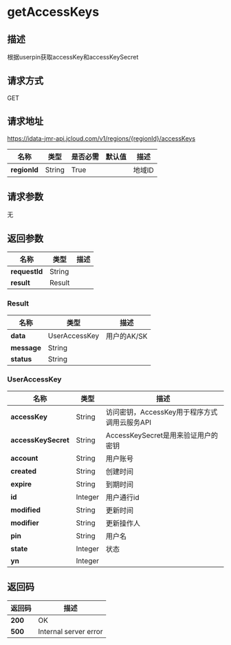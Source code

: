 # getAccessKeys


## 描述
根据userpin获取accessKey和accessKeySecret

## 请求方式
GET

## 请求地址
https://idata-jmr-api.jcloud.com/v1/regions/{regionId}/accessKeys

|名称|类型|是否必需|默认值|描述|
|---|---|---|---|---|
|**regionId**|String|True||地域ID|

## 请求参数
无


## 返回参数
|名称|类型|描述|
|---|---|---|
|**requestId**|String||
|**result**|Result||


### Result
|名称|类型|描述|
|---|---|---|
|**data**|UserAccessKey|用户的AK/SK|
|**message**|String||
|**status**|String||
### UserAccessKey
|名称|类型|描述|
|---|---|---|
|**accessKey**|String|访问密钥，AccessKey用于程序方式调用云服务API|
|**accessKeySecret**|String|AccessKeySecret是用来验证用户的密钥|
|**account**|String|用户账号|
|**created**|String|创建时间|
|**expire**|String|到期时间|
|**id**|Integer|用户通行id|
|**modified**|String|更新时间|
|**modifier**|String|更新操作人|
|**pin**|String|用户名|
|**state**|Integer|状态|
|**yn**|Integer||

## 返回码
|返回码|描述|
|---|---|
|**200**|OK|
|**500**|Internal server error|
